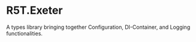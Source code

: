 # R5T.Exeter
A types library bringing together Configuration, DI-Container, and Logging functionalities.
